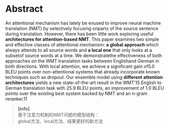 # Abstract

An attentional mechanism has lately be enused  to  improve  neural  machine  translation  (NMT)  by  selectively  focusing  onparts of the source sentence during translation. However,   there  has  been  little work  exploring  useful  **architectures  for attention-based  NMT**.  This  paper  examines two simple and effective classes of attentional  mechanism:   **a global approach** which always attends to all source words and **a local one** that only looks at a subsetof source words at a time. We demonstratethe effectiveness of both approaches on the WMT  translation  tasks  between  Englishand German in both directions. With local attention, we achieve a significant gain of5.0 BLEU points over non-attentional systems that already incorporate known techniques  such  as  dropout. Our  ensemble model  using  **different  attention  architectures** yields a new state-of-the-art result in the WMT’15 English  to German  translation task with 25.9 BLEU points,  an improvement  of  1.0  BLEU  points  over  the existing best system backed by NMT and an n-gram reranker.11      

> **[info]**  
基于注意力机制的NMT问题的模型结构：  
global方法、local方法、结果更好的新方法  


